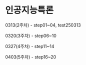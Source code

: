 # 인공지능특론
0313(2주차) - step01~04, test250313

0320(3주차) - step06~10

0327(4주차) - step11~14

0403(5주차) - step16~20
